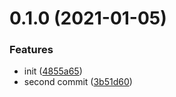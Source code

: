 # 0.1.0 (2021-01-05)


### Features

* init ([4855a65](https://github.com/snow-sprite/vue3s/commit/4855a65677fcca90e46122ef7c354cc1d06488e7))
* second commit ([3b51d60](https://github.com/snow-sprite/vue3s/commit/3b51d60ce7b47fa75c405d25137d79427823f7c4))



